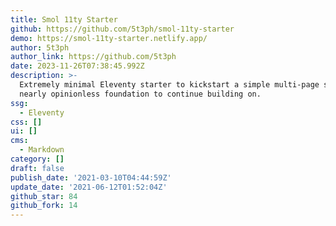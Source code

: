 ```yaml
---
title: Smol 11ty Starter
github: https://github.com/5t3ph/smol-11ty-starter
demo: https://smol-11ty-starter.netlify.app/
author: 5t3ph
author_link: https://github.com/5t3ph
date: 2023-11-26T07:38:45.992Z
description: >-
  Extremely minimal Eleventy starter to kickstart a simple multi-page site / a
  nearly opinionless foundation to continue building on.
ssg:
  - Eleventy
css: []
ui: []
cms:
  - Markdown
category: []
draft: false
publish_date: '2021-03-10T04:44:59Z'
update_date: '2021-06-12T01:52:04Z'
github_star: 84
github_fork: 14
---
```

